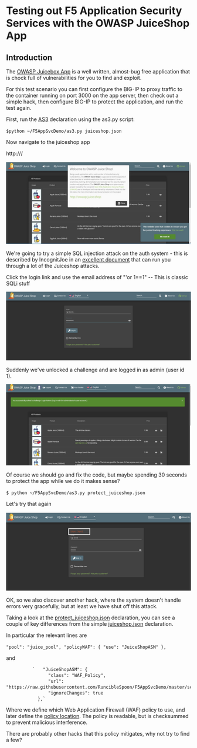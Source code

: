 # Testing out F5 Application Security Services with the OWASP JuiceShop App


## Introduction 

The [OWASP Juicebox App](https://www.owasp.org/index.php/OWASP_Juice_Shop_Project) is a well written, almost-bug free application that is chock full of vulnerabilities for you to find and exploit.  

For this test scenario you can first configure the BIG-IP to proxy traffic to the container running on port 3000 on the app server, then check out a simple hack, then configure BIG-IP to protect the application, and run the test again. 

First, run the [AS3](http://clouddocs.f5.com/products/extensions/f5-appsvcs-extension/latest/) declaration using the as3.py script:

`$python ~/F5AppSvcDemo/as3.py juiceshop.json`


Now navigate to the juiceshop app

http://<ipaddress of your BIG-IP install>/

![alt text](https://github.com/RuncibleSpoon/F5AppSvcDemo/raw/master/images/juiceshop1.JPG "Juiceshop App")

We're going to try a simple SQL injection attack on the auth system - this is described by IncognitJoe in an [excellent document](https://incognitjoe.github.io/hacking-the-juice-shop.html) that can run you through a lot of the Juiceshop attacks.

Click the login link and use the email address of "'or 1==1" --  This is classic SQLi stuff

![alt text](https://github.com/RuncibleSpoon/F5AppSvcDemo/raw/master/images/juiceshop2.PNG  "Juiceshop App")

Suddenly we've unlocked a challenge and are logged in as admin (user id 1). 

![alt text](https://github.com/RuncibleSpoon/F5AppSvcDemo/raw/master/images/juiceshop3.PNG  "Hacked Juiceshop App")

Of course we should go and fix the code, but maybe spending 30 seconds to protect the app while we do it makes sense?


`$ python ~/F5AppSvcDemo/as3.py protect_juiceshop.json`

Let's try that again

![alt text](https://github.com/RuncibleSpoon/F5AppSvcDemo/raw/master/images/juiceshop4.PNG "Juiceshop App")

OK, so we also discover another hack, where the system doesn't handle errors very gracefully, but at least we have shut off this attack. 

Taking a look at the [protect_juiceshop.json](https://github.com/RuncibleSpoon/F5AppSvcDemo/blob/master/declarations/protect_juiceshop.json) declaration, you can see a couple of key differences from the simple [juiceshop.json](https://github.com/RuncibleSpoon/F5AppSvcDemo/blob/master/declarations/juiceshop.json) declaration. 

In particular the relevant lines are 

`"pool": "juice_pool",
                     "policyWAF": {
                        "use": "JuiceShopASM"
                     },`

and                      


              `   "JuiceShopASM": {
                    "class": "WAF_Policy",
                    "url": "https://raw.githubusercontent.com/RuncibleSpoon/F5AppSvcDemo/master/scenarios/AppSec/JuiceShop.xml"
                    "ignoreChanges": true
                },`

Where we define which Web Application Firewall (WAF) policy to use, and later define the [policy location](https://github.com/RuncibleSpoon/F5AppSvcDemo/blob/master/scenarios/AppSec/JuiceShop.xml). The policy is readable, but is checksummed to prevent malicious interference. 

There are probably other hacks that this policy mitigates, why not try to find a few? 



